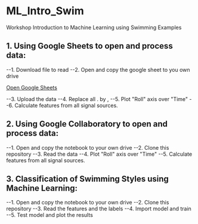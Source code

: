 # ML_Intro_Swim
Workshop Introduction to Machine Learning using Swimming Examples 

## 1. Using Google Sheets to open and process data:

--1. Download file to read
--2. Open and copy the google sheet to you own drive

[Open Google Sheets](https://docs.google.com/spreadsheets/d/1yIz6kJ5t19BigsNlHxu8BjBJWgoee4vm-rpZInNG0gE/edit?usp=sharing])

--3. Upload the data
--4. Replace all . by , 
--5. Plot "Roll" axis over "Time"
--6. Calculate features from all signal sources.

## 2. Using Google Collaboratory to open and process data:

--1. Open and copy the notebook to your own drive
--2. Clone this repository
--3. Read the data
--4. Plot "Roll" axis over "Time"
--5. Calculate features from all signal sources.

## 3. Classification of Swimming Styles using Machine Learning:

--1. Open and copy the notebook to your own drive
--2. Clone this repository
--3. Read the features and the labels
--4. Import model and train
--5. Test model and plot the results
